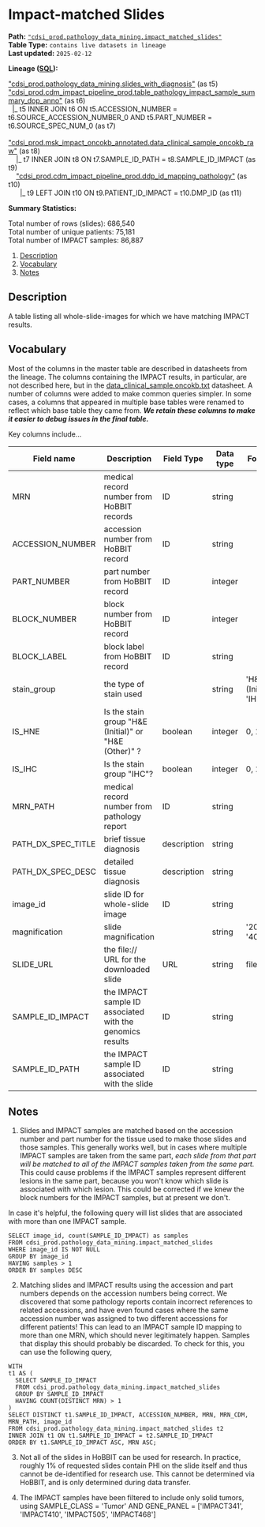 # Impact-matched Slides

<b>Path:</b> [`"cdsi_prod.pathology_data_mining.impact_matched_slides"`](https://msk-mode-prod.cloud.databricks.com/explore/data/cdsi_prod/pathology_data_mining/impact_matched_slides) <br/>
<b>Table Type:</b> `contains live datasets in lineage` <br/>
<b>Last updated:</b> `2025-02-12` <br/>

<b>Lineage ([SQL](https://github.com/msk-mind/datasheets-for-datasets/blob/main/pathology-data-mining/sql/impact-matched-slides.sql)): </b> 

["cdsi_prod.pathology_data_mining.slides_with_diagnosis"](https://github.com/msk-mind/datasheets-for-datasets/blob/main/pathology-data-mining/slides_with_diagnosis.md) (as t5) <br/>
["cdsi_prod.cdm_impact_pipeline_prod.table_pathology_impact_sample_summary_dop_anno"](https://github.com/msk-mind/datasheets-for-datasets/blob/main/clinical-data-mining/pathology_reports.md) (as t6) <br/>
&nbsp; |_ t5 INNER JOIN t6 ON t5.ACCESSION_NUMBER = t6.SOURCE_ACCESSION_NUMBER_0 AND t5.PART_NUMBER = t6.SOURCE_SPEC_NUM_0 (as t7) <br/>
&nbsp; ["cdsi_prod.msk_impact_oncokb_annotated.data_clinical_sample_oncokb_raw"](https://github.com/msk-mind/datasheets-for-datasets/blob/main/impact/data_clinical_sample.oncokb.md) (as t8) <br/>
&nbsp;&nbsp;&nbsp; |_ t7 INNER JOIN t8 ON t7.SAMPLE_ID_PATH = t8.SAMPLE_ID_IMPACT (as t9) <br/>
&nbsp;&nbsp;&nbsp; ["cdsi_prod.cdm_impact_pipeline_prod.ddp_id_mapping_pathology"](https://github.com/msk-mind/datasheets-for-datasets/blob/main/clinical-data-mining/ddp_id_mapping.md) (as t10) <br/>
&nbsp;&nbsp;&nbsp;&nbsp;&nbsp; |_ t9 LEFT JOIN t10 ON t9.PATIENT_ID_IMPACT = t10.DMP_ID (as t11) <br/>


<b>Summary Statistics:</b>

Total number of rows (slides): 686,540 <br/>
Total number of unique patients: 75,181 <br/>
Total number of IMPACT samples: 86,887 <br/>


1. [Description](#description)
2. [Vocabulary](#vocabulary)
3. [Notes](#notes)


## Description <a name="description"></a>

A table listing all whole-slide-images for which we have matching IMPACT results.  


## Vocabulary <a name="vocabulary"></a>

Most of the columns in the master table are described in datasheets from the lineage.
The columns containing the IMPACT results, in particular, are not described here, but in the
[data_clinical_sample.oncokb.txt](https://github.com/msk-mind/datasheets-for-datasets/blob/main/clinical-data-mining/pathology_reports.md) datasheet.
A number of columns were added to make common queries simpler.
In some cases, a columns that appeared in multiple base tables were renamed to reflect
which base table they came from.  ***We retain these columns to make it easier to debug issues in the final table.***

Key columns include...

| **Field name** | **Description** | **Field Type** | **Data type** | **Format** |
|---|---|---|---|---|
| MRN | medical record number from HoBBIT records | ID | string | |
| ACCESSION_NUMBER | accession number from HoBBIT record | ID  | string | |
| PART_NUMBER | part number from HoBBIT record | ID  | integer  | |
| BLOCK_NUMBER | block number from HoBBIT record | ID | integer  | |
| BLOCK_LABEL | block label from HoBBIT record | ID  | string  | |
| stain_group | the type of stain used | | string | 'H&E (Initial)', 'IHC', ... |
| IS_HNE | Is the stain group  "H&E (Initial)" or "H&E (Other)" ? | boolean | integer | 0, 1 |
| IS_IHC | Is the stain group "IHC"? | boolean | integer | 0, 1 |
| MRN_PATH | medical record number from pathology report | ID | string | |
| PATH_DX_SPEC_TITLE | brief tissue diagnosis | description | string | |
| PATH_DX_SPEC_DESC | detailed tissue diagnosis | description | string | |
| image_id | slide ID for whole-slide image | ID | string | |
| magnification | slide magnification | | string | '20x', '40x', ... |
| SLIDE_URL | the file:// URL for the downloaded slide | URL | string | file://<pathname> |
| SAMPLE_ID_IMPACT | the IMPACT sample ID associated with the genomics results | ID | string | |
| SAMPLE_ID_PATH | the IMPACT sample ID associated with the slide | ID | string | |


## Notes <a name="notes"></a>

1. Slides and IMPACT samples are matched based on the accession number and part number for the tissue used to make those slides and those samples.  This generally works well, but in cases where multiple IMPACT samples are taken from the same part, *each slide from that part will be matched to all of the IMPACT samples taken from the same part.*  This could cause problems if the IMPACT samples represent different lesions in the same part, because you won't know which slide is associated with which lesion.  This could be corrected if we knew the block numbers for the IMPACT samples, but at present we don't.

In case it's helpful, the following query will list slides that are associated with more than one IMPACT sample.
```
SELECT image_id, count(SAMPLE_ID_IMPACT) as samples
FROM cdsi_prod.pathology_data_mining.impact_matched_slides 
WHERE image_id IS NOT NULL 
GROUP BY image_id
HAVING samples > 1
ORDER BY samples DESC
```

2. Matching slides and IMPACT results using the accession and part numbers depends on the accession numbers being correct.  We discovered that some pathology reports contain incorrect references to related accessions, and have even found cases where the same accession number was assigned to two different accessions for different patients!  This can lead to an IMPACT sample ID mapping to more than one MRN, which should never legitimately happen.  Samples that display this should probably be discarded.  To check for this, you can use the following query,
```
WITH
t1 AS (
  SELECT SAMPLE_ID_IMPACT
  FROM cdsi_prod.pathology_data_mining.impact_matched_slides 
  GROUP BY SAMPLE_ID_IMPACT
  HAVING COUNT(DISTINCT MRN) > 1
)
SELECT DISTINCT t1.SAMPLE_ID_IMPACT, ACCESSION_NUMBER, MRN, MRN_CDM, MRN_PATH, image_id
FROM cdsi_prod.pathology_data_mining.impact_matched_slides t2
INNER JOIN t1 ON t1.SAMPLE_ID_IMPACT = t2.SAMPLE_ID_IMPACT
ORDER BY t1.SAMPLE_ID_IMPACT ASC, MRN ASC;
```

3. Not all of the slides in HoBBIT can be used for research. In practice, roughly 1% of requested slides contain PHI on the slide itself and thus cannot be de-identified for research use. This cannot be determined via HoBBIT, and is only determined during data transfer.

4. The IMPACT samples have been filtered to include only solid tumors, using SAMPLE_CLASS = 'Tumor' AND GENE_PANEL = ['IMPACT341', 'IMPACT410', 'IMPACT505', 'IMPACT468']


